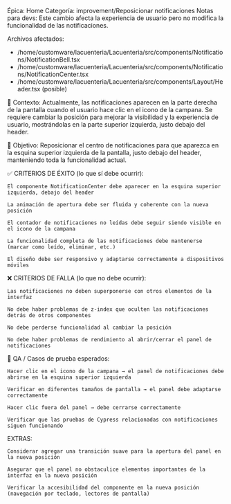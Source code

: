 Épica: Home
Categoría: improvement/Reposicionar notificaciones
Notas para devs: Este cambio afecta la experiencia de usuario pero no modifica la funcionalidad de las notificaciones.

Archivos afectados:
- /home/customware/lacuenteria/Lacuenteria/src/components/Notifications/NotificationBell.tsx
- /home/customware/lacuenteria/Lacuenteria/src/components/Notifications/NotificationCenter.tsx
- /home/customware/lacuenteria/Lacuenteria/src/components/Layout/Header.tsx (posible)

🧠 Contexto:
Actualmente, las notificaciones aparecen en la parte derecha de la pantalla cuando el usuario hace clic en el icono de la campana. Se requiere cambiar la posición para mejorar la visibilidad y la experiencia de usuario, mostrándolas en la parte superior izquierda, justo debajo del header.

📐 Objetivo:
Reposicionar el centro de notificaciones para que aparezca en la esquina superior izquierda de la pantalla, justo debajo del header, manteniendo toda la funcionalidad actual.

✅ CRITERIOS DE ÉXITO (lo que sí debe ocurrir):

    El componente NotificationCenter debe aparecer en la esquina superior izquierda, debajo del header
    
    La animación de apertura debe ser fluida y coherente con la nueva posición
    
    El contador de notificaciones no leídas debe seguir siendo visible en el icono de la campana
    
    La funcionalidad completa de las notificaciones debe mantenerse (marcar como leído, eliminar, etc.)
    
    El diseño debe ser responsivo y adaptarse correctamente a dispositivos móviles

❌ CRITERIOS DE FALLA (lo que no debe ocurrir):

    Las notificaciones no deben superponerse con otros elementos de la interfaz
    
    No debe haber problemas de z-index que oculten las notificaciones detrás de otros componentes
    
    No debe perderse funcionalidad al cambiar la posición
    
    No debe haber problemas de rendimiento al abrir/cerrar el panel de notificaciones

🧪 QA / Casos de prueba esperados:

    Hacer clic en el icono de la campana → el panel de notificaciones debe abrirse en la esquina superior izquierda
    
    Verificar en diferentes tamaños de pantalla → el panel debe adaptarse correctamente
    
    Hacer clic fuera del panel → debe cerrarse correctamente
    
    Verificar que las pruebas de Cypress relacionadas con notificaciones siguen funcionando

EXTRAS:

    Considerar agregar una transición suave para la apertura del panel en la nueva posición
    
    Asegurar que el panel no obstaculice elementos importantes de la interfaz en la nueva posición
    
    Verificar la accesibilidad del componente en la nueva posición (navegación por teclado, lectores de pantalla)
